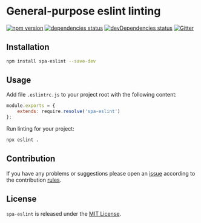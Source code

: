 General-purpose eslint linting
==============================

[![npm version](https://img.shields.io/npm/v/spa-eslint.svg?style=flat-square)](https://www.npmjs.com/package/spa-eslint)
[![dependencies status](https://img.shields.io/david/spasdk/eslint.svg?style=flat-square)](https://david-dm.org/spasdk/eslint)
[![devDependencies status](https://img.shields.io/david/dev/spasdk/eslint.svg?style=flat-square)](https://david-dm.org/spasdk/eslint?type=dev)
[![Gitter](https://img.shields.io/badge/gitter-join%20chat-blue.svg?style=flat-square)](https://gitter.im/DarkPark/spasdk)


## Installation ##

```bash
npm install spa-eslint --save-dev
```


## Usage ##

Add file `.eslintrc.js` to your project root with the following content:

```js
module.exports = {
    extends: require.resolve('spa-eslint')
};
```

Run linting for your project:

```bash
npx eslint .
```


## Contribution ##

If you have any problems or suggestions please open an [issue](https://github.com/spasdk/eslint/issues)
according to the contribution [rules](.github/contributing.md).


## License ##

`spa-eslint` is released under the [MIT License](license.md).
